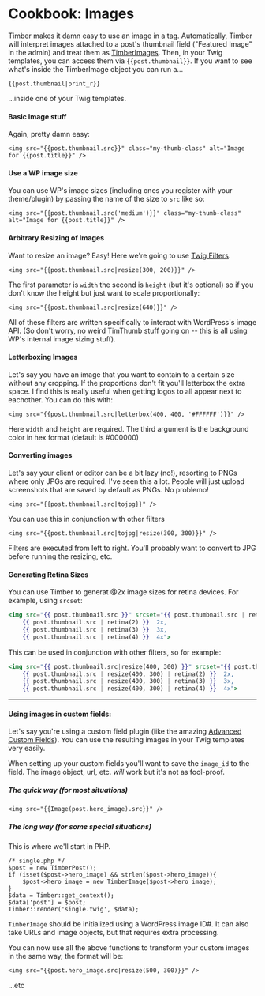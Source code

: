 # Cookbook: Images

Timber makes it damn easy to use an image in a tag. Automatically, Timber will interpret images attached to a post's thumbnail field ("Featured Image" in the admin) and treat them as [TimberImages](TimberImage). Then, in your Twig templates, you can access them via `{{post.thumbnail}}`. If you want to see what's inside the TimberImage object you can run a...

```
{{post.thumbnail|print_r}}
```

...inside one of your Twig templates.

#### Basic Image stuff

Again, pretty damn easy:

```
<img src="{{post.thumbnail.src}}" class="my-thumb-class" alt="Image for {{post.title}}" />
```

#### Use a WP image size

You can use WP's image sizes (including ones you register with your theme/plugin) by passing the name of the size to `src` like so:

```
<img src="{{post.thumbnail.src('medium')}}" class="my-thumb-class" alt="Image for {{post.title}}" />
```

#### Arbitrary Resizing of Images

Want to resize an image? Easy! Here we're going to use [Twig Filters](http://twig.sensiolabs.org/doc/filters/index.html).
```
<img src="{{post.thumbnail.src|resize(300, 200)}}" />
```

The first parameter is `width` the second is `height` (but it's optional) so if you don't know the height but just want to scale proportionally:
```
<img src="{{post.thumbnail.src|resize(640)}}" />
```

All of these filters are written specifically to interact with WordPress's image API. (So don't worry, no weird TimThumb stuff going on -- this is all using WP's internal image sizing stuff).

#### Letterboxing Images
Let's say you have an image that you want to contain to a certain size without any cropping. If the proportions don't fit you'll letterbox the extra space. I find this is really useful when getting logos to all appear next to eachother. You can do this with:

```
<img src="{{post.thumbnail.src|letterbox(400, 400, '#FFFFFF')}}" />
```
Here `width` and `height` are required. The third argument is the background color in hex format (default is #000000)

#### Converting images
Let's say your client or editor can be a bit lazy (no!), resorting to PNGs where only JPGs are required. I've seen this a lot. People will just upload screenshots that are saved by default as PNGs. No problemo!

```
<img src="{{post.thumbnail.src|tojpg}}" />
```

You can use this in conjunction with other filters

```
<img src="{{post.thumbnail.src|tojpg|resize(300, 300)}}" />
```

Filters are executed from left to right. You'll probably want to convert to JPG before running the resizing, etc.

#### Generating Retina Sizes
You can use Timber to generat @2x image sizes for retina devices. For example, using `srcset`:

```handlebars
<img src="{{ post.thumbnail.src }}" srcset="{{ post.thumbnail.src | retina(1) }} 1x,
    {{ post.thumbnail.src | retina(2) }}  2x,
    {{ post.thumbnail.src | retina(3) }}  3x,
    {{ post.thumbnail.src | retina(4) }}  4x">
```

This can be used in conjunction with other filters, so for example:

```handlebars
<img src="{{ post.thumbnail.src|resize(400, 300) }}" srcset="{{ post.thumbnail.src |resize(400, 300) | retina(1) }} 1x,
    {{ post.thumbnail.src | resize(400, 300) | retina(2) }}  2x,
    {{ post.thumbnail.src | resize(400, 300) | retina(3) }}  3x,
    {{ post.thumbnail.src | resize(400, 300) | retina(4) }}  4x">
```

* * *

#### Using images in custom fields:
Let's say you're using a custom field plugin (like the amazing [Advanced Custom Fields](http://www.advancedcustomfields.com/)). You can use the resulting images in your Twig templates very easily.

When setting up your custom fields you'll want to save the `image_id` to the field. The image object, url, etc. _will_ work but it's not as fool-proof.

##### The quick way (for most situations)

```
<img src="{{Image(post.hero_image).src}}" />
```

##### The long way (for some special situations)

This is where we'll start in PHP.

```
/* single.php */
$post = new TimberPost();
if (isset($post->hero_image) && strlen($post->hero_image)){
	$post->hero_image = new TimberImage($post->hero_image);
}
$data = Timber::get_context();
$data['post'] = $post;
Timber::render('single.twig', $data);
```

`TimberImage` should be initialized using a WordPress image ID#. It can also take URLs and image objects, but that requires extra processing.

You can now use all the above functions to transform your custom images in the same way, the format will be:

```
<img src="{{post.hero_image.src|resize(500, 300)}}" />
```

...etc
